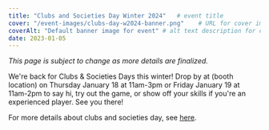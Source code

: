 ```yaml
---
title: "Clubs and Societies Day Winter 2024"   # event title
cover: "/event-images/clubs-day-w2024-banner.png"    # URL for cover image -- for best results, use a 21:9 image
coverAlt: "Default banner image for event" # alt text description for cover image
date: 2023-01-05
---
```


*This page is subject to change as more details are finalized.*

We're back for Clubs & Societies Days this winter! Drop by at (booth location) on Thursday January 18 at 11am-3pm or Friday January 19 at 11am-2pm to say hi, try out the game, or show off your skills if you're an experienced player. See you there!

For more details about clubs and societies day, see [here](https://wusa.ca/event/clubs-societies-days-3/).
